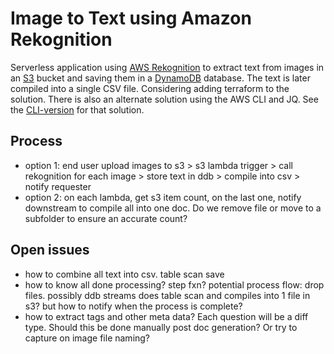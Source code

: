 ﻿# Image to Text using Amazon Rekognition
Serverless application using [AWS Rekognition](https://aws.amazon.com/rekognition/) to extract text from images in an [S3](https://aws.amazon.com/s3/) bucket and saving them in a [DynamoDB](https://aws.amazon.com/dynamodb) database. The text is later compiled into a single CSV file. 
Considering adding terraform to the solution. 
There is also an alternate solution using the AWS CLI and JQ. See the [CLI-version](CLI-version/readme.md) for that solution. 

## Process
- option 1: end user upload images to s3 > s3 lambda trigger > call rekognition for each image > store text in ddb > compile into csv > notify requester
- option 2: on each lambda, get s3 item count, on the last one, notify downstream to compile all into one doc. Do we remove file or move to a subfolder to ensure an accurate count?


## Open issues
- how to combine all text into csv. table scan save
- how to know all done processing? step fxn? potential process flow: drop files. possibly ddb streams does table scan and compiles into 1 file in s3? but how to notify when the process is complete? 
- how to extract tags and other meta data? Each question will be a diff type. Should this be done manually post doc generation? Or try to capture on image file naming? 
